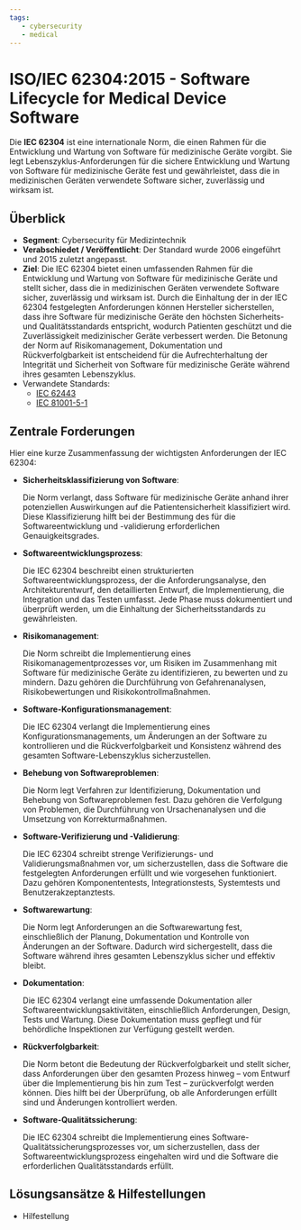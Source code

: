 ```yaml
---
tags:
   - cybersecurity
   - medical
---
```


# ISO/IEC 62304:2015 - Software Lifecycle for Medical Device Software

Die **IEC 62304** ist eine internationale Norm, die einen Rahmen für die Entwicklung und Wartung von Software für medizinische Geräte vorgibt. Sie legt Lebenszyklus-Anforderungen für die sichere Entwicklung und Wartung von Software für medizinische Geräte fest und gewährleistet, dass die in medizinischen Geräten verwendete Software sicher, zuverlässig und wirksam ist. 

## Überblick

* **Segment**: Cybersecurity für Medizintechnik 
* **Verabschiedet / Veröffentlicht**: Der Standard wurde 2006 eingeführt und 2015 zuletzt angepasst.
* **Ziel**:
  Die IEC 62304 bietet einen umfassenden Rahmen für die Entwicklung und Wartung von Software für medizinische Geräte und stellt sicher, dass die in medizinischen Geräten verwendete Software sicher, zuverlässig und wirksam ist. Durch die Einhaltung der in der IEC 62304 festgelegten Anforderungen können Hersteller sicherstellen, dass ihre Software für medizinische Geräte den höchsten Sicherheits- und Qualitätsstandards entspricht, wodurch Patienten geschützt und die Zuverlässigkeit medizinischer Geräte verbessert werden. Die Betonung der Norm auf Risikomanagement, Dokumentation und Rückverfolgbarkeit ist entscheidend für die Aufrechterhaltung der Integrität und Sicherheit von Software für medizinische Geräte während ihres gesamten Lebenszyklus.
* Verwandete Standards:
  * [IEC 62443](/osba-regulatory-monitor/iec62443.md)
  * [IEC 81001-5-1](/osba-regulatory-monitor/iec81001-5-1) 
  



## Zentrale Forderungen

Hier eine kurze Zusammenfassung der wichtigsten Anforderungen der IEC 62304:

- **Sicherheitsklassifizierung von Software**:

  Die Norm verlangt, dass Software für medizinische Geräte anhand ihrer potenziellen Auswirkungen auf die Patientensicherheit klassifiziert wird. Diese Klassifizierung hilft bei der Bestimmung des für die Softwareentwicklung und -validierung erforderlichen Genauigkeitsgrades.

- **Softwareentwicklungsprozess**:

  Die IEC 62304 beschreibt einen strukturierten Softwareentwicklungsprozess, der die Anforderungsanalyse, den Architekturentwurf, den detaillierten Entwurf, die Implementierung, die Integration und das Testen umfasst. Jede Phase muss dokumentiert und überprüft werden, um die Einhaltung der Sicherheitsstandards zu gewährleisten.

- **Risikomanagement**:

  Die Norm schreibt die Implementierung eines Risikomanagementprozesses vor, um Risiken im Zusammenhang mit Software für medizinische Geräte zu identifizieren, zu bewerten und zu mindern. Dazu gehören die Durchführung von Gefahrenanalysen, Risikobewertungen und Risikokontrollmaßnahmen.

- **Software-Konfigurationsmanagement**:

  Die IEC 62304 verlangt die Implementierung eines Konfigurationsmanagements, um Änderungen an der Software zu kontrollieren und die Rückverfolgbarkeit und Konsistenz während des gesamten Software-Lebenszyklus sicherzustellen.

- **Behebung von Softwareproblemen**:

  Die Norm legt Verfahren zur Identifizierung, Dokumentation und Behebung von Softwareproblemen fest. Dazu gehören die Verfolgung von Problemen, die Durchführung von Ursachenanalysen und die Umsetzung von Korrekturmaßnahmen.

- **Software-Verifizierung und -Validierung**:

  Die IEC 62304 schreibt strenge Verifizierungs- und Validierungsmaßnahmen vor, um sicherzustellen, dass die Software die festgelegten Anforderungen erfüllt und wie vorgesehen funktioniert. Dazu gehören Komponententests, Integrationstests, Systemtests und Benutzerakzeptanztests.

- **Softwarewartung**:

  Die Norm legt Anforderungen an die Softwarewartung fest, einschließlich der Planung, Dokumentation und Kontrolle von Änderungen an der Software. Dadurch wird sichergestellt, dass die Software während ihres gesamten Lebenszyklus sicher und effektiv bleibt.

- **Dokumentation**:

  Die IEC 62304 verlangt eine umfassende Dokumentation aller Softwareentwicklungsaktivitäten, einschließlich Anforderungen, Design, Tests und Wartung. Diese Dokumentation muss gepflegt und für behördliche Inspektionen zur Verfügung gestellt werden.

- **Rückverfolgbarkeit**:

  Die Norm betont die Bedeutung der Rückverfolgbarkeit und stellt sicher, dass Anforderungen über den gesamten Prozess hinweg – vom Entwurf über die Implementierung bis hin zum Test – zurückverfolgt werden können. Dies hilft bei der Überprüfung, ob alle Anforderungen erfüllt sind und Änderungen kontrolliert werden.

- **Software-Qualitätssicherung**:

  Die IEC 62304 schreibt die Implementierung eines Software-Qualitätssicherungsprozesses vor, um sicherzustellen, dass der Softwareentwicklungsprozess eingehalten wird und die Software die erforderlichen Qualitätsstandards erfüllt.

## Lösungsansätze & Hilfestellungen

* Hilfestellung
